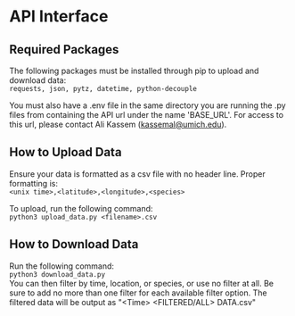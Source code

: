 # API Interface
## Required Packages
The following packages must be installed through pip to upload and download data:  
```requests, json, pytz, datetime, python-decouple```  
  
  You must also have a .env file in the same directory you are running the .py files from containing the API url under the name 'BASE_URL'. For access to this url, please contact Ali Kassem (kassemal@umich.edu).

## How to Upload Data  
Ensure your data is formatted as a csv file with no header line. Proper formatting is:  
```<unix time>,<latitude>,<longitude>,<species>```

To upload, run the following command:  
```python3 upload_data.py <filename>.csv```

## How to Download Data
Run the following command:  
```python3 download_data.py```  
You can then filter by time, location, or species, or use no filter at all. Be sure to add no more than one filter for each available filter option. The filtered data will be output as "\<Time> \<FILTERED/ALL> DATA.csv"
